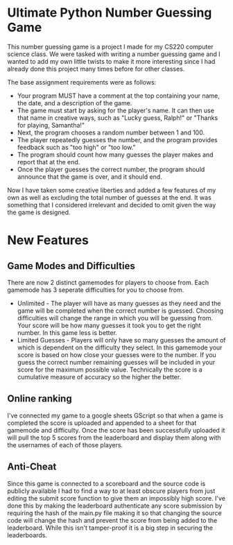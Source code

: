 # Ultimate Python Number Guessing Game
This number guessing game is a project I made for my CS220 computer science class. We were tasked with writing a number guessing game and I wanted to add my own little twists to make it more interesting since I had already done this project many times before for other classes.

The base assignment requirements were as follows:

* Your program MUST have a comment at the top containing your name, the date, and a description of the game.
* The game must start by asking for the player's name. It can then use that name in creative ways, such as "Lucky guess, Ralph!" or "Thanks for playing, Samantha!"
* Next, the program chooses a random number between 1 and 100.
* The player repeatedly guesses the number, and the program provides feedback such as "too high" or "too low."
* The program should count how many guesses the player makes and report that at the end.
* Once the player guesses the correct number, the program should announce that the game is over, and it should end.

Now I have taken some creative liberties and added a few features of my own as well as excluding the total number of guesses at the end. It was something that I considered irrelevant and decided to omit given the way the game is designed.

# New Features
## Game Modes and Difficulties
There are now 2 distinct gamemodes for players to choose from. Each gamemode has 3 seperate difficulties for you to choose from.
* Unlimited - The player will have as many guesses as they need and the game will be completed when the correct number is guessed. Choosing difficulties will change the range in which you will be guessing from. Your score will be how many guesses it took you to get the right number. In this game less is better.
* Limited Guesses - Players will only have so many guesses the amount of which is dependent on the difficulty they select. In this gamemode your score is based on how close your guesses were to the number. If you guess the correct number remaining guesses will be included in your score for the maximum possible value. Technically the score is a cumulative measure of accuracy so the higher the better. 

## Online ranking
I've connected my game to a google sheets GScript so that when a game is completed the score is uploaded and appended to a sheet for that gamemode and difficulty. Once the score has been successfully uploaded it will pull the top 5 scores from the leaderboard and display them along with the usernames of each of those players.

## Anti-Cheat
Since this game is connected to a scoreboard and the source code is publicly available I had to find a way to at least obscure players from just editing the submit score function to give them an impossibly high score. I've done this by making the leaderboard authenticate any score submission by requiring the hash of the main.py file making it so that changing the source code will change the hash and prevent the score from being added to the leaderboard. While this isn't tamper-proof it is a big step in securing the leaderboards.